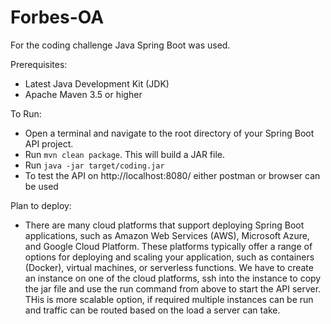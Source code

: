 # Forbes-OA

For the coding challenge Java Spring Boot was used.

Prerequisites:
  * Latest Java Development Kit (JDK)
  * Apache Maven 3.5 or higher 
  
To Run:
  * Open a terminal and navigate to the root directory of your Spring Boot API project.
  * Run `mvn clean package`. This will build a JAR file.
  * Run `java -jar target/coding.jar`
  * To test the API on http://localhost:8080/ either postman or browser can be used

 Plan to deploy:
  * There are many cloud platforms that support deploying Spring Boot applications, such as Amazon Web Services (AWS), Microsoft Azure, and Google Cloud Platform. These platforms typically offer a range of options for deploying and scaling your application, such as containers (Docker), virtual machines, or serverless functions. We have to create an instance on one of the cloud platforms, ssh into the instance to copy the jar file and use the run command from above to start the API server. THis is more scalable option, if required multiple instances can be run and traffic can be routed based on the load a server can take.
